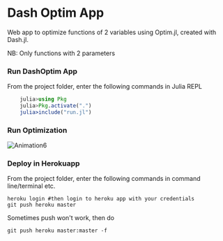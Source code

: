 # Dash Optim App
Web app to optimize functions of 2 variables using Optim.jl, created with Dash.jl.

NB: Only functions with 2 parameters

### Run DashOptim App
From the project folder, enter the following commands in Julia REPL
```julia
    julia>using Pkg
    julia>Pkg.activate(".")
    julia>include("run.jl")
```
### Run Optimization
![Animation6](https://user-images.githubusercontent.com/22251968/133268423-16f3e186-486a-4ef6-af10-a12281c6960a.gif)

### Deploy in Herokuapp
From the project folder, enter the following commands in command line/terminal etc.
```
heroku login #then login to heroku app with your credentials
git push heroku master
```
Sometimes push won't work, then do

```
git push heroku master:master -f
```
